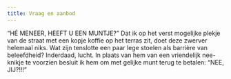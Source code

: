 ```yaml
---
title: Vraag en aanbod
---
```

“HÉ MENEER, HEEFT U EEN MUNTJE?” Dat ik op het verst mogelijke plekje van de straat met een kopje koffie op het terras zit, doet deze zwerver helemaal niks. Wat zijn tenslotte een paar lege stoelen als barrière van beleefdheid? Inderdaad, lucht. In plaats van hem van een vriendelijk nee-knikje te voorzien besluit ik hem om met gelijke munt terug te betalen: “NEE, JIJ?!!!”
